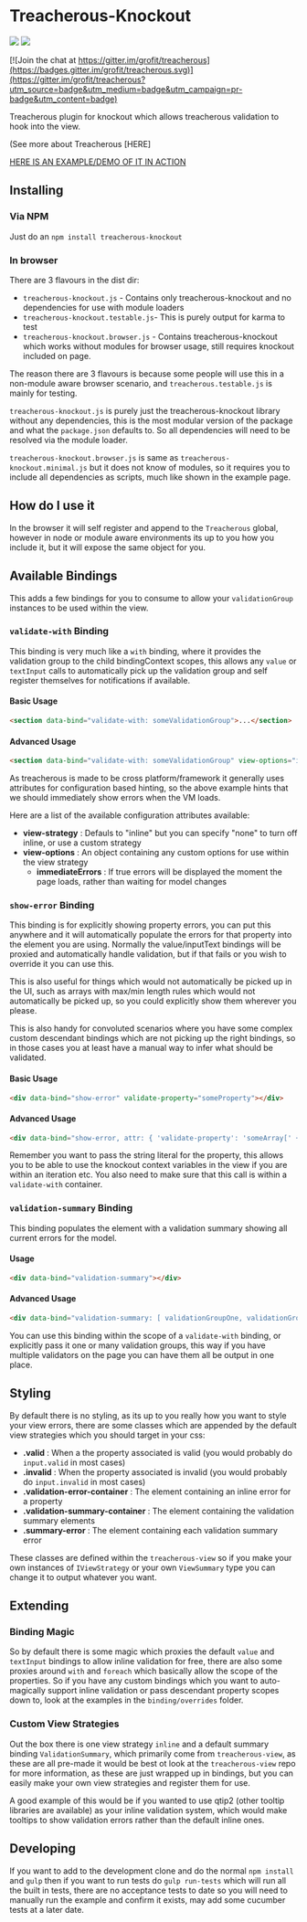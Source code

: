 # Treacherous-Knockout

<img src="https://user-images.githubusercontent.com/927201/29661471-03b5ee16-88bc-11e7-880d-d8c027b264c8.png"/> <img src="https://user-images.githubusercontent.com/927201/29810332-5be8d7cc-8c97-11e7-81ca-9476c22232ec.png"/> 


[![Join the chat at https://gitter.im/grofit/treacherous](https://badges.gitter.im/grofit/treacherous.svg)](https://gitter.im/grofit/treacherous?utm_source=badge&utm_medium=badge&utm_campaign=pr-badge&utm_content=badge)

Treacherous plugin for knockout which allows treacherous validation to hook into the view.

(See more about Treacherous [HERE]

[HERE IS AN EXAMPLE/DEMO OF IT IN ACTION](https://rawgithub.com/grofit/treacherous-knockout/master/example/index.html)

## Installing

### Via NPM

Just do an `npm install treacherous-knockout`

### In browser

There are 3 flavours in the dist dir:

* `treacherous-knockout.js`         - Contains only treacherous-knockout and no dependencies for use with module loaders
* `treacherous-knockout.testable.js`- This is purely output for karma to test
* `treacherous-knockout.browser.js` - Contains treacherous-knockout which works without modules for browser usage, still requires knockout included on page.

The reason there are 3 flavours is because some people will use this in a non-module aware
browser scenario, and `treacherous.testable.js` is mainly for testing.

`treacherous-knockout.js` is purely just the treacherous-knockout library without any dependencies, 
this is the most modular version of the package and what the `package.json` defaults to. So all dependencies
will need to be resolved via the module loader.

`treacherous-knockout.browser.js` is same as `treacherous-knockout.minimal.js` but it does not know of modules, so it 
requires you to include all dependencies as scripts, much like shown in the example page.

## How do I use it

In the browser it will self register and append to the `Treacherous` global, however in node or module aware
environments its up to you how you include it, but it will expose the same object for you.

## Available Bindings

This adds a few bindings for you to consume to allow your `validationGroup` instances to be used within the view.

### `validate-with` Binding

This binding is very much like a `with` binding, where it provides the validation group to the child bindingContext
scopes, this allows any `value` or `textInput` calls to automatically pick up the validation group and self 
register themselves for notifications if available.

#### Basic Usage
```html
<section data-bind="validate-with: someValidationGroup">...</section>
```

#### Advanced Usage
```html
<section data-bind="validate-with: someValidationGroup" view-options="immediateErrors: true">...</section>
```

As treacherous is made to be cross platform/framework it generally uses attributes for configuration
based hinting, so the above example hints that we should immediately show errors when the VM loads.

Here are a list of the available configuration attributes available:

- **view-strategy** : Defauls to "inline" but you can specify "none" to turn off inline, or use a custom strategy
- **view-options** : An object containing any custom options for use within the view strategy
    - **immediateErrors** : If true errors will be displayed the moment the page loads, rather than waiting for model changes

### `show-error` Binding

This binding is for explicitly showing property errors, you can put this anywhere and it will automatically populate
the errors for that property into the element you are using. Normally the value/inputText bindings will be proxied
and automatically handle validation, but if that fails or you wish to override it you can use this.

This is also useful for things which would not automatically be picked up in the UI, such as arrays with max/min length
rules which would not automatically be picked up, so you could explicitly show them wherever you please.

This is also handy for convoluted scenarios where you have some complex custom descendant bindings which are not picking
up the right bindings, so in those cases you at least have a manual way to infer what should be validated.

#### Basic Usage
```html
<div data-bind="show-error" validate-property="someProperty"></div>
```

#### Advanced Usage
```html
<div data-bind="show-error, attr: { 'validate-property': 'someArray[' + index() + '].foo'}"></div>
```

Remember you want to pass the string literal for the property, this allows you to be able to use the 
knockout context variables in the view if you are within an iteration etc. You also need to make sure
that this call is within a `validate-with` container.

### `validation-summary` Binding

This binding populates the element with a validation summary showing all current errors for the model.

#### Usage
```html
<div data-bind="validation-summary"></div>
```

#### Advanced Usage
```html
<div data-bind="validation-summary: [ validationGroupOne, validationGroupTwo ]"></div>
```

You can use this binding within the scope of a `validate-with` binding, or explicitly pass it one or many
validation groups, this way if you have multiple validators on the page you can have them all be output 
in one place.

## Styling

By default there is no styling, as its up to you really how you want to style your view errors, 
there are some classes which are appended by the default view strategies which you should target in your css:

- **.valid** : When a the property associated is valid (you would probably do `input.valid` in most cases) 
- **.invalid** : When the property associated is invalid (you would probably do `input.invalid` in most cases)
- **.validation-error-container** : The element containing an inline error for a property
- **.validation-summary-container** : The element containing the validation summary elements
- **.summary-error** : The element containing each validation summary error

These classes are defined within the `treacherous-view` so if you make your own instances of `IViewStrategy` 
or your own `ViewSummary` type you can change it to output whatever you want.

## Extending

### Binding Magic

So by default there is some magic which proxies the default `value` and `textInput` bindings to allow inline 
validation for free, there are also some proxies around `with` and `foreach` which basically allow the scope
of the properties. So if you have any custom bindings which you want to auto-magically support inline validation 
or pass descendant property scopes down to, look at the examples in the `binding/overrides` folder.

### Custom View Strategies

Out the box there is one view strategy `inline` and a default summary binding `ValidationSummary`, which primarily 
come from `treacherous-view`, as these are all pre-made it would be best ot look at the `treacherous-view` repo 
for more information, as these are just wrapped up in bindings, but you can easily make your own view strategies 
and register them for use.

A good example of this would be if you wanted to use qtip2 (other tooltip libraries are available) as your
inline validation system, which would make tooltips to show validation errors rather than the default inline
ones.

## Developing

If you want to add to the development clone and do the normal `npm install` and `gulp` then if you want to 
run tests do `gulp run-tests` which will run all the built in tests, there are no acceptance tests to date
so you will need to manually run the example and confirm it exists, may add some cucumber tests at a later date.
